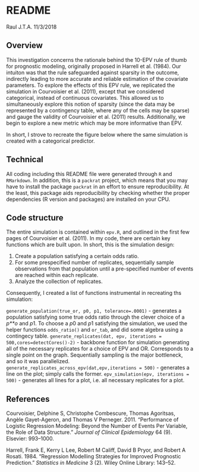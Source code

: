 README
================
Raul J.T.A.
11/3/2018

Overview
--------

This investigation concerns the rationale behind the 10-EPV rule of thumb for prognostic modeling, originally proposed in Harrell et al. (1984). Our intuiton was that the rule safeguarded against sparsity in the outcome, indirectly leading to more accurate and reliable estimation of the covariate parameters. To explore the effects of this EPV rule, we replicated the simulation in Courvoisier et al. (2011), except that we considered categorical, instead of continuous covariates. This allowed us to simultaneously explore this notion of sparsity (since the data may be represented by a contingency table, where any of the cells may be sparse) and gauge the validity of Courvoisier et al. (2011) results. Additionally, we begin to explore a new metric which may be more informative than EPV.

In short, I strove to recreate the figure below where the same simulation is created with a categorical predictor.

Technical
---------

All coding including this README file were generated through `R` and `RMarkdown`. In addition, this is a `packrat` project, which means that you may have to install the package `packrat` in an effort to ensure reproducibility. At the least, this package aids reproducibility by checking whether the proper dependencies (R version and packages) are installed on your CPU.

Code structure
--------------

The entire simulation is contained within `epv.R`, and outlined in the first few pages of Courvoisier et al. (2011). In my code, there are certain key functions which are built upon. In short, this is the simulation design:

1.  Create a population satisfying a certain odds ratio.
2.  For some prespecified number of replicates, sequentially sample observations from that population until a pre-specified number of events are reached within each replicate.
3.  Analyze the collection of replicates.

Consequently, I created a list of functions instrumental in recreating ths simulation:

`generate_population(true_or, p0, p1, tolerance=.0001)` - generates a population satisfying some true odds ratio through the clever choice of a *p**o* and *p*1. To choose a *p*0 and *p*1 satisfying the simulation, we used the helper functions `odds_ratio()` and `or_tab`, and did some algebra using a contingecy table.
`generate_replicates(dat, epv, iterations = 500,cores=detectCores()-2)` - backbone function for simulation generating all of the necessary replicates for a choice of EPV and OR. Corresponds to a single point on the graph. Sequentially sampling is the major bottleneck, and so it was parallelized.
`generate_replicates_across_epv(dat,epv,iterations = 500)` - generates a line on the plot; simply calls the former.
`epv_simulation(epv, iterations = 500)` - generates all lines for a plot, i.e. all necessary replicates for a plot.

References
----------

Courvoisier, Delphine S, Christophe Combescure, Thomas Agoritsas, Angèle Gayet-Ageron, and Thomas V Perneger. 2011. “Performance of Logistic Regression Modeling: Beyond the Number of Events Per Variable, the Role of Data Structure.” *Journal of Clinical Epidemiology* 64 (9). Elsevier: 993–1000.

Harrell, Frank E, Kerry L Lee, Robert M Califf, David B Pryor, and Robert A Rosati. 1984. “Regression Modelling Strategies for Improved Prognostic Prediction.” *Statistics in Medicine* 3 (2). Wiley Online Library: 143–52.
